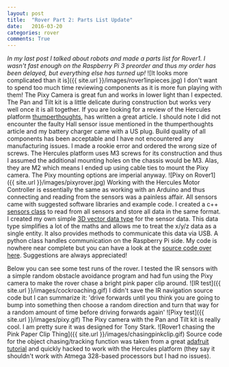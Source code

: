 ```yaml
---
layout: post
title:  "Rover Part 2: Parts List Update"
date:   2016-03-20
categories: rover
comments: True
---
```


*In my last post I talked about robots and made a parts list for Rover1. I wasn't fast enough on the Raspberry Pi 3 preorder and thus my order has been delayed, but everything else has turned up!*
![It looks more complicated than it is]({{ site.url }}/images/rover1inpieces.jpg)
I don't want to spend too much time reviewing components as it is more fun playing with them! The Pixy Camera is great fun and works in lower light than I expected. The Pan and Tilt kit is a little delicate during construction but works very well once it is all together. If you are looking for a review of the Hercules platform [thumperthoughts](http://redhunter.com/blog/2015/01/04/seeed-hercules-robot-first-impressions/), has written a great article. I should note I did not encounter the faulty Hall sensor issue mentioned in the thumperthoughts article and my battery charger came with a US plug. Build quality of all components has been acceptable and I have not encountered any manufacturing issues. I made a rookie error and ordered the wrong size of screws. The Hercules platform uses M3 screws for its construction and thus I assumed the additional mounting holes on the chassis would be M3. Alas, they are M2 which means I ended up using cable ties to mount the Pixy camera. The Pixy mounting options are imperial anyway.
![Pixy on Rover1]({{ site.url }}/images/pixyrover.jpg)
Working with the Hercules Motor Controller is essentially the same as working with an Arduino and thus connecting and reading from the sensors was a painless affair. All sensors came with suggested software libraries and example code. I created a c++ [sensors class](https://github.com/b38tn1k/rover/blob/master/rover/Sensors.h) to read from all sensors and store all data in the same format. I created my own simple [3D vector data type](https://github.com/b38tn1k/rover/blob/master/rover/Vector3D.h) for the sensor data. This data type simplifies a lot of the maths and allows me to treat the x/y/z data as a single entity. It also provides methods to communicate this data via USB. A python class handles communication on the Raspberry Pi side. My code is nowhere near complete but you can have a look at the [source code over here](https://github.com/b38tn1k/rover). Suggestions are always appreciated!

Below you can see some test runs of the rover. I tested the IR sensors with a simple random obstacle avoidance program and had fun using the Pixy camera to make the rover chase a bright pink paper clip around.
![IR test]({{ site.url }}/images/cockroaching.gif)
I didn't save the IR navigation source code but I can summarize it: 'drive forwards until you think you are going to bump into something then choose a random direction and turn that way for a random amount of time before driving forwards again'
![Pixy test]({{ site.url }}/images/pixy.gif)
The Pixy camera with the Pan and Tilt kit is really cool. I am pretty sure it was designed for Tony Stark.
![Rover1 chasing the Pink Paper Clip Thing]({{ site.url }}/images/chasingpinkclip.gif)
Source code for the object chasing/tracking function was taken from a great  [adafruit tutorial](https://learn.adafruit.com/pixy-pet-robot-color-vision-follower-using-pixycam/overview) and quickly hacked to work with the Hercules platform (they say it shouldn't work with Atmega 328-based processors but I had no issues).
